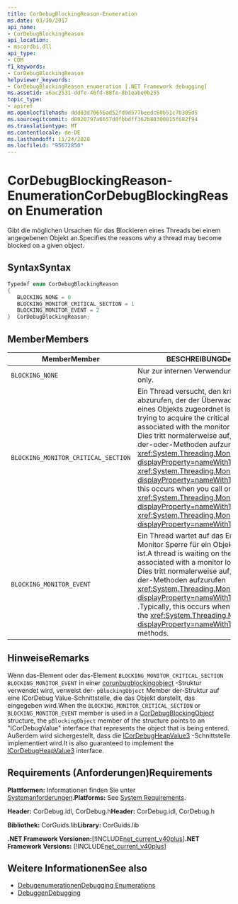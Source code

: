 ```yaml
---
title: CorDebugBlockingReason-Enumeration
ms.date: 03/30/2017
api_name:
- CorDebugBlockingReason
api_location:
- mscordbi.dll
api_type:
- COM
f1_keywords:
- CorDebugBlockingReason
helpviewer_keywords:
- CorDebugBlockingReason enumeration [.NET Framework debugging]
ms.assetid: a6ac2531-ddfe-46fd-88fe-8b1eabe0b255
topic_type:
- apiref
ms.openlocfilehash: ddd03d70656ad52fd9d577beedc60b51c7b305d5
ms.sourcegitcommit: d8020797a6657d0fbbdff362b80300815f682f94
ms.translationtype: MT
ms.contentlocale: de-DE
ms.lasthandoff: 11/24/2020
ms.locfileid: "95672850"
---
```

# <a name="cordebugblockingreason-enumeration"></a><span data-ttu-id="eeb57-102">CorDebugBlockingReason-Enumeration</span><span class="sxs-lookup"><span data-stu-id="eeb57-102">CorDebugBlockingReason Enumeration</span></span>

<span data-ttu-id="eeb57-103">Gibt die möglichen Ursachen für das Blockieren eines Threads bei einem angegebenen Objekt an.</span><span class="sxs-lookup"><span data-stu-id="eeb57-103">Specifies the reasons why a thread may become blocked on a given object.</span></span>  
  
## <a name="syntax"></a><span data-ttu-id="eeb57-104">Syntax</span><span class="sxs-lookup"><span data-stu-id="eeb57-104">Syntax</span></span>  
  
```cpp  
Typedef enum CorDebugBlockingReason  
{  
   BLOCKING_NONE = 0  
   BLOCKING_MONITOR_CRITICAL_SECTION = 1  
   BLOCKING_MONITOR_EVENT = 2  
}  CorDebugBlockingReason;  
```  
  
## <a name="members"></a><span data-ttu-id="eeb57-105">Member</span><span class="sxs-lookup"><span data-stu-id="eeb57-105">Members</span></span>  
  
|<span data-ttu-id="eeb57-106">Member</span><span class="sxs-lookup"><span data-stu-id="eeb57-106">Member</span></span>|<span data-ttu-id="eeb57-107">BESCHREIBUNG</span><span class="sxs-lookup"><span data-stu-id="eeb57-107">Description</span></span>|  
|------------|-----------------|  
|`BLOCKING_NONE`|<span data-ttu-id="eeb57-108">Nur zur internen Verwendung.</span><span class="sxs-lookup"><span data-stu-id="eeb57-108">Internal use only.</span></span>|  
|`BLOCKING_MONITOR_CRITICAL_SECTION`|<span data-ttu-id="eeb57-109">Ein Thread versucht, den kritischen Abschnitt abzurufen, der der Überwachungs Sperre eines Objekts zugeordnet ist.</span><span class="sxs-lookup"><span data-stu-id="eeb57-109">A thread is trying to acquire the critical section that is associated with the monitor lock on an object.</span></span> <span data-ttu-id="eeb57-110">Dies tritt normalerweise auf, wenn Sie eine der-oder-Methoden aufzurufen <xref:System.Threading.Monitor.Enter%2A?displayProperty=nameWithType> <xref:System.Threading.Monitor.TryEnter%2A?displayProperty=nameWithType> .</span><span class="sxs-lookup"><span data-stu-id="eeb57-110">Typically, this occurs when you call one of the <xref:System.Threading.Monitor.Enter%2A?displayProperty=nameWithType> or <xref:System.Threading.Monitor.TryEnter%2A?displayProperty=nameWithType> methods.</span></span>|  
|`BLOCKING_MONITOR_EVENT`|<span data-ttu-id="eeb57-111">Ein Thread wartet auf das Ereignis, das einer Monitor Sperre für ein Objekt zugeordnet ist.</span><span class="sxs-lookup"><span data-stu-id="eeb57-111">A thread is waiting on the event that is associated with a monitor lock for an object.</span></span> <span data-ttu-id="eeb57-112">Dies tritt normalerweise auf, wenn Sie eine der-Methoden aufzurufen <xref:System.Threading.Monitor?displayProperty=nameWithType> `Wait` .</span><span class="sxs-lookup"><span data-stu-id="eeb57-112">Typically, this occurs when you call one of the <xref:System.Threading.Monitor?displayProperty=nameWithType>`Wait` methods.</span></span>|  
  
## <a name="remarks"></a><span data-ttu-id="eeb57-113">Hinweise</span><span class="sxs-lookup"><span data-stu-id="eeb57-113">Remarks</span></span>  

 <span data-ttu-id="eeb57-114">Wenn das-Element oder das-Element `BLOCKING_MONITOR_CRITICAL_SECTION` `BLOCKING_MONITOR_EVENT` in einer [corunbugblockingobject](cordebugblockingobject-structure.md) -Struktur verwendet wird, verweist der- `pBlockingObject` Member der-Struktur auf eine ICorDebug Value-Schnittstelle, die das Objekt darstellt, das eingegeben wird.</span><span class="sxs-lookup"><span data-stu-id="eeb57-114">When the `BLOCKING_MONITOR_CRITICAL_SECTION` or `BLOCKING_MONITOR_EVENT` member is used in a [CorDebugBlockingObject](cordebugblockingobject-structure.md) structure, the `pBlockingObject` member of the structure points to an "ICorDebugValue" interface that represents the object that is being entered.</span></span> <span data-ttu-id="eeb57-115">Außerdem wird sichergestellt, dass die [ICorDebugHeapValue3](icordebugheapvalue3-interface.md) -Schnittstelle implementiert wird.</span><span class="sxs-lookup"><span data-stu-id="eeb57-115">It is also guaranteed to implement the [ICorDebugHeapValue3](icordebugheapvalue3-interface.md) interface.</span></span>  
  
## <a name="requirements"></a><span data-ttu-id="eeb57-116">Requirements (Anforderungen)</span><span class="sxs-lookup"><span data-stu-id="eeb57-116">Requirements</span></span>  

 <span data-ttu-id="eeb57-117">**Plattformen:** Informationen finden Sie unter [Systemanforderungen](../../get-started/system-requirements.md).</span><span class="sxs-lookup"><span data-stu-id="eeb57-117">**Platforms:** See [System Requirements](../../get-started/system-requirements.md).</span></span>  
  
 <span data-ttu-id="eeb57-118">**Header:** CorDebug.idl, CorDebug.h</span><span class="sxs-lookup"><span data-stu-id="eeb57-118">**Header:** CorDebug.idl, CorDebug.h</span></span>  
  
 <span data-ttu-id="eeb57-119">**Bibliothek:** CorGuids.lib</span><span class="sxs-lookup"><span data-stu-id="eeb57-119">**Library:** CorGuids.lib</span></span>  
  
 <span data-ttu-id="eeb57-120">**.NET Framework Versionen:**[!INCLUDE[net_current_v40plus](../../../../includes/net-current-v40plus-md.md)]</span><span class="sxs-lookup"><span data-stu-id="eeb57-120">**.NET Framework Versions:** [!INCLUDE[net_current_v40plus](../../../../includes/net-current-v40plus-md.md)]</span></span>  
  
## <a name="see-also"></a><span data-ttu-id="eeb57-121">Weitere Informationen</span><span class="sxs-lookup"><span data-stu-id="eeb57-121">See also</span></span>

- [<span data-ttu-id="eeb57-122">Debugenumerationen</span><span class="sxs-lookup"><span data-stu-id="eeb57-122">Debugging Enumerations</span></span>](debugging-enumerations.md)
- [<span data-ttu-id="eeb57-123">Debuggen</span><span class="sxs-lookup"><span data-stu-id="eeb57-123">Debugging</span></span>](index.md)
